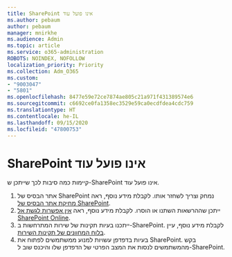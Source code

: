 ```yaml
---
title: SharePoint אינו פועל עוד
ms.author: pebaum
author: pebaum
manager: mnirkhe
ms.audience: Admin
ms.topic: article
ms.service: o365-administration
ROBOTS: NOINDEX, NOFOLLOW
localization_priority: Priority
ms.collection: Adm_O365
ms.custom:
- "9003047"
- "5801"
ms.openlocfilehash: 8477e59e72ce7874ae805c21a971f431389574e6
ms.sourcegitcommit: c6692ce0fa1358ec3529e59ca0ecdfdea4cdc759
ms.translationtype: HT
ms.contentlocale: he-IL
ms.lasthandoff: 09/15/2020
ms.locfileid: "47800753"
---
```

# <a name="sharepoint-is-no-longer-working"></a>SharePoint אינו פועל עוד

קיימות כמה סיבות לכך שייתכן ש-SharePoint אינו פועל עוד.

1. אתר הבסיס של SharePoint נמחק וצריך לשחזר אותו. לקבלת מידע נוסף, ראה [מחיקת אתר הבסיס של SharePoint](https://docs.microsoft.com/sharepoint/troubleshoot/sites/url-that-resides-under-root-site-collection-is-broken).
2. ייתכן שההרשאות השתנו או הוסרו. לקבלת מידע נוסף, ראה [אין אפשרות לגשת אל SharePoint Online](https://docs.microsoft.com/sharepoint/troubleshoot/sharing-and-permissions/sharepoint-online-inaccessible).
3. ייתכנו בעיות תקינות של שירות המתרחשות ב-SharePoint. לקבלת מידע נוסף, עיין [בלוח המחוונים של תקינות השירות](https://admin.microsoft.com/AdminPortal/Home#/servicehealth).
4. בעיות בדפדפן עשויות למנוע ממשתמשים לפתוח את SharePoint. בקש מהמשתמשים לנסות את המצב הפרטי של הדפדפן שלו והיכנס שוב ל-SharePoint.
